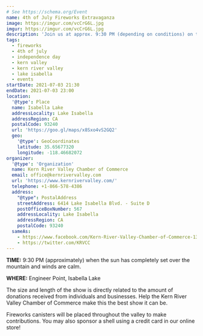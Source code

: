 ```yaml
---
# See https://schema.org/Event
name: 4th of July Fireworks Extravaganza
image: https://imgur.com/vcCrG6L.jpg
imgur: https://imgur.com/vcCrG6L.jpg
description: 'Join us at approx. 9:30 PM (depending on conditions) on the 3rd of July for 4th of July Fireworks Extravaganza'
tags:
  - fireworks
  - 4th of july
  - independence day
  - kern valley
  - kern river valley
  - lake isabella
  - events
startDate: 2021-07-03 21:30
endDate: 2021-07-03 23:00
location:
  '@type': Place
  name: Isabella Lake
  addressLocality: Lake Isabella
  addressRegion: CA
  postalCode: 93240
  url: 'https://goo.gl/maps/x8Sxo4vS2GQ2'
  geo:
    '@type': GeoCoordinates
    latitude: 35.65677320
    longitude: -118.46682072
organizer:
  '@type': 'Organization'
  name: Kern River Valley Chamber of Commerce
  email: office@kernrivervalley.com
  url: 'https://www.kernrivervalley.com/'
  telephone: +1-866-578-4386
  address:
    "@type": PostalAddress
    streetAddress: 6414 Lake Isabella Blvd. - Suite D
    postOfficeBoxNumber: 567
    addressLocality: Lake Isabella
    addressRegion: CA
    postalCode: 93240
  sameAs:
    - https://www.facebook.com/Kern-River-Valley-Chamber-of-Commerce-130937500306948/
    - https://twitter.com/KRVCC
---
```


**TIME:** 9:30 PM (approximately) when the sun has completely set over the mountain
and winds are calm.

**WHERE:** Engineer Point, Isabella Lake

The size and length of the show is directly related to the amount of donations
received from individuals and businesses. Help the Kern River Valley Chamber of
Commerce make this the best show it can be.

Fireworks canisters will be placed throughout the valley to make contributions.
You may also sponsor a shell using a credit card in our online store!
